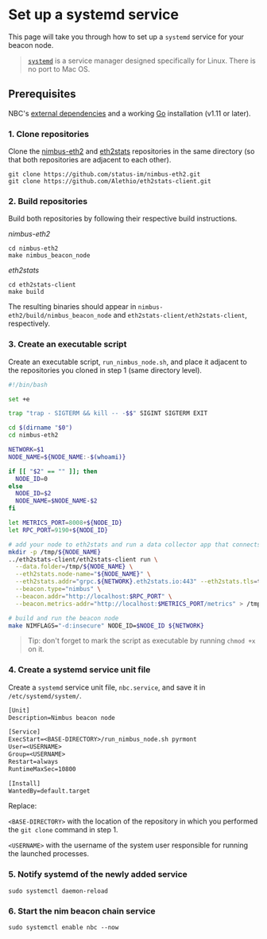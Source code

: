 # Set up a systemd service

This page will take you through how to set up a `systemd` service for your beacon node.
> [`systemd`](https://www.freedesktop.org/wiki/Software/systemd/) is a service manager designed specifically for Linux. There is no port to Mac OS.

## Prerequisites

NBC's [external dependencies](./install.md#external-dependencies) and a working [Go](https://golang.org/doc/install) installation (v1.11 or later).

### 1. Clone repositories

Clone the [nimbus-eth2](https://github.com/status-im/nimbus-eth2) and [eth2stats](https://github.com/Alethio/eth2stats-client) repositories in the same directory (so that both repositories are adjacent to each other).

```console
git clone https://github.com/status-im/nimbus-eth2.git
git clone https://github.com/Alethio/eth2stats-client.git
```

### 2. Build repositories

Build both repositories by following their respective build instructions. 

*nimbus-eth2*
```console
cd nimbus-eth2
make nimbus_beacon_node
```


*eth2stats*
```console
cd eth2stats-client
make build
```

The resulting binaries should appear in `nimbus-eth2/build/nimbus_beacon_node` and `eth2stats-client/eth2stats-client`, respectively.

### 3. Create an executable script

Create an executable script, `run_nimbus_node.sh`, and place it adjacent to the repositories you cloned in step 1 (same directory level).

```bash
#!/bin/bash

set +e

trap "trap - SIGTERM && kill -- -$$" SIGINT SIGTERM EXIT

cd $(dirname "$0")
cd nimbus-eth2

NETWORK=$1
NODE_NAME=${NODE_NAME:-$(whoami)}

if [[ "$2" == "" ]]; then
  NODE_ID=0
else
  NODE_ID=$2
  NODE_NAME=$NODE_NAME-$2
fi

let METRICS_PORT=8008+${NODE_ID}
let RPC_PORT=9190+${NODE_ID}

# add your node to eth2stats and run a data collector app that connects to your beacon chain client
mkdir -p /tmp/${NODE_NAME}
../eth2stats-client/eth2stats-client run \
  --data.folder=/tmp/${NODE_NAME} \
  --eth2stats.node-name="${NODE_NAME}" \
  --eth2stats.addr="grpc.${NETWORK}.eth2stats.io:443" --eth2stats.tls=true \
  --beacon.type="nimbus" \
  --beacon.addr="http://localhost:$RPC_PORT" \
  --beacon.metrics-addr="http://localhost:$METRICS_PORT/metrics" > /tmp/ethstats.$NODE_NAME.log 2>&1 &

# build and run the beacon node
make NIMFLAGS="-d:insecure" NODE_ID=$NODE_ID ${NETWORK}
```

> Tip: don't forget to mark the script as executable by running `chmod +x` on it.

### 4. Create a systemd service unit file

Create a `systemd` service unit file, `nbc.service`, and save it in `/etc/systemd/system/`.

```txt
[Unit]
Description=Nimbus beacon node

[Service]
ExecStart=<BASE-DIRECTORY>/run_nimbus_node.sh pyrmont
User=<USERNAME>
Group=<USERNAME>
Restart=always
RuntimeMaxSec=10800

[Install]
WantedBy=default.target

```

Replace:

`<BASE-DIRECTORY>` with the location of the repository in which you performed the `git clone` command in step 1.

`<USERNAME>` with the username of the system user responsible for running the launched processes.

### 5. Notify systemd of the newly added service

```console
sudo systemctl daemon-reload
```

### 6. Start the nim beacon chain service

```console
sudo systemctl enable nbc --now
```
